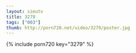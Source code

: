 ```yaml
--- 
layout: sieutv
title: 3279
tags: ["003"]
thumb: http://porn720.net/video/3279/poster.jpg
---
```

{% include porn720 key="3279" %} 
